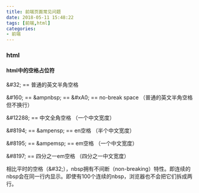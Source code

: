 ```yaml
---
title: 前端页面常见问题
date: 2018-05-11 15:48:22
tags: [前端,html]  
categories: 
- 前端
---
```


### html  
#### html中的空格占位符  
&\#32; == 普通的英文半角空格

&\#160; == &ampnbsp; == &\#xA0; == no-break space （普通的英文半角空格但不换行）

&\#12288; == 中文全角空格 （一个中文宽度）

&\#8194; == &ampensp; == en空格 （半个中文宽度）

&\#8195; == &ampemsp; == em空格 （一个中文宽度）

&\#8197; == 四分之一em空格 （四分之一中文宽度）

相比平时的空格（&\#32;），nbsp拥有不间断（non-breaking）特性。即连续的nbsp会在同一行内显示。即使有100个连续的nbsp，浏览器也不会把它们拆成两行。  


